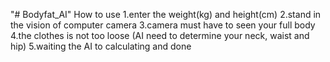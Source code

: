 "# Bodyfat_AI" 
How to use
1.enter the weight(kg) and height(cm)
2.stand in the vision of computer camera
3.camera must have to seen your full body 
4.the clothes is not too loose (AI need to determine your neck, waist and hip)
5.waiting the AI to calculating and done
